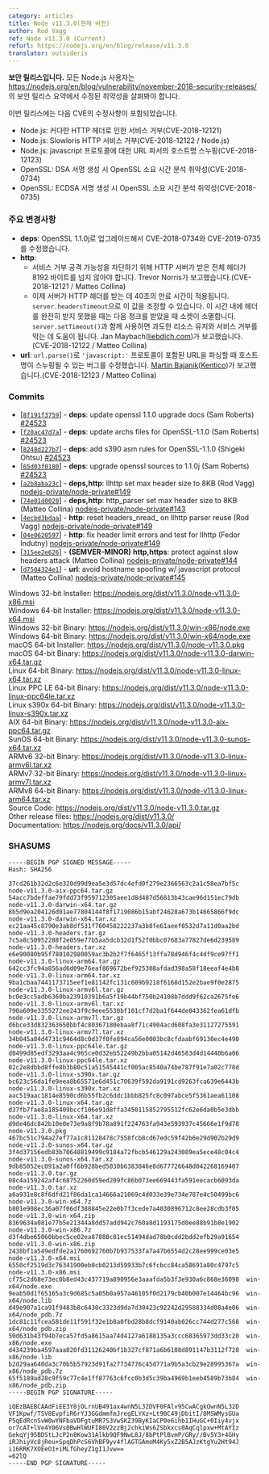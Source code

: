 ```yaml
---
category: articles
title: Node v11.3.0(현재 버전)
author: Rod Vagg
ref: Node v11.3.0 (Current)
refurl: https://nodejs.org/en/blog/release/v11.3.0
translator: outsideris
---
```


<!--
**This is a security release.** All Node.js users should consult the security release summary at https://nodejs.org/en/blog/vulnerability/november-2018-security-releases/ for details on patched vulnerabilities.

Fixes for the following CVEs are included in this release:

* Node.js: Denial of Service with large HTTP headers (CVE-2018-12121)
* Node.js: Slowloris HTTP Denial of Service (CVE-2018-12122 / Node.js)
* Node.js: Hostname spoofing in URL parser for javascript protocol (CVE-2018-12123)
* OpenSSL: Timing vulnerability in DSA signature generation (CVE-2018-0734)
* OpenSSL: Timing vulnerability in ECDSA signature generation (CVE-2019-0735)

### Notable Changes

* **deps**: Upgrade to OpenSSL 1.1.0j, fixing CVE-2018-0734 and CVE-2019-0735
* **http**:
    * Headers received by HTTP servers must not exceed 8192 bytes in total to prevent possible Denial of Service attacks. Reported by Trevor Norris. (CVE-2018-12121 / Matteo Collina)
    * A timeout of 40 seconds now applies to servers receiving HTTP headers. This value can be adjusted with `server.headersTimeout`. Where headers are not completely received within this period, the socket is destroyed on the next received chunk. In conjunction with `server.setTimeout()`, this aids in protecting against excessive resource retention and possible Denial of Service. Reported by Jan Maybach ([liebdich.com](https://liebdich.com)). (CVE-2018-12122 / Matteo Collina)
* **url**: Fix a bug that would allow a hostname being spoofed when parsing URLs with `url.parse()` with the `'javascript:'` protocol. Reported by [Martin Bajanik](https://twitter.com/_bayotop) ([Kentico](https://kenticocloud.com/)). (CVE-2018-12123 / Matteo Collina)
-->

**보안 릴리스입니다.** 모든 Node.js 사용자는
<https://nodejs.org/en/blog/vulnerability/november-2018-security-releases/>의
보안 릴리스 요약에서 수정된 취약성을 살펴봐야 합니다.

이번 릴리스에는 다음 CVE의 수정사항이 포함되었습니다.

* Node.js: 커다란 HTTP 헤더로 인한 서비스 거부(CVE-2018-12121)
* Node.js: Slowloris HTTP 서비스 거부(CVE-2018-12122 / Node.js)
* Node.js: javascript 프로토콜에 대한 URL 파서의 호스트명 스누핑(CVE-2018-12123)
* OpenSSL: DSA 서명 생성 시 OpenSSL 소요 시간 분석 취약성(CVE-2018-0734)
* OpenSSL: ECDSA 서명 생성 시 OpenSSL 소요 시간 분석 취약성(CVE-2018-0735)

### 주요 변경사항

* **deps**: OpenSSL 1.1.0j로 업그레이드해서 CVE-2018-0734와 CVE-2019-0735를 수정했습니다.
* **http**:
    * 서비스 거부 공격 가능성을 차단하기 위해 HTTP 서버가 받은 전체 헤더가 8192 바이트를 넘지 않아야 합니다. Trevor Norris가 보고했습니다.(CVE-2018-12121 / Matteo Collina)
    * 이제 서버가 HTTP 헤더를 받는 데 40초의 만료 시간이 적용됩니다. `server.headersTimeout`으로 이 값을 조정할 수 있습니다. 이 시간 내에 헤더를 완전히 받지 못했을 때는 다음 청크를 받았을 때 소켓이 소멸합니다. `server.setTimeout()`과 함께 사용하면 과도한 리소스 유지와 서비스 거부를 막는 데 도움이 됩니다. Jan Maybach([liebdich.com](https://liebdich.com))가 보고했습니다.(CVE-2018-12122 / Matteo Collina)
* **url**: `url.parse()`로 `'javascript:'` 프로토콜이 포함된 URL을 파싱할 때 호스트명이 스누핑될 수 있는 버그를 수정했습니다. [Martin Bajanik](https://twitter.com/_bayotop)([Kentico](https://kenticocloud.com/))가 보고했습니다.(CVE-2018-12123 / Matteo Collina)

### Commits

* [[`8f191f3759`](https://github.com/nodejs/node/commit/8f191f3759)] - **deps**: update openssl 1.1.0 upgrade docs (Sam Roberts) [#24523](https://github.com/nodejs/node/pull/24523)
* [[`f20ac47d7a`](https://github.com/nodejs/node/commit/f20ac47d7a)] - **deps**: update archs files for OpenSSL-1.1.0 (Sam Roberts) [#24523](https://github.com/nodejs/node/pull/24523)
* [[`8248d227b7`](https://github.com/nodejs/node/commit/8248d227b7)] - **deps**: add s390 asm rules for OpenSSL-1.1.0 (Shigeki Ohtsu) [#24523](https://github.com/nodejs/node/pull/24523)
* [[`65d03f0180`](https://github.com/nodejs/node/commit/65d03f0180)] - **deps**: upgrade openssl sources to 1.1.0j (Sam Roberts) [#24523](https://github.com/nodejs/node/pull/24523)
* [[`a2b8aba23c`](https://github.com/nodejs/node/commit/a2b8aba23c)] - **deps,http**: llhttp set max header size to 8KB (Rod Vagg) [nodejs-private/node-private#149](https://github.com/nodejs-private/node-private/pull/149)
* [[`74e01d0020`](https://github.com/nodejs/node/commit/74e01d0020)] - **deps,http**: http\_parser set max header size to 8KB (Matteo Collina) [nodejs-private/node-private#143](https://github.com/nodejs-private/node-private/pull/143)
* [[`4ecbd3bdaa`](https://github.com/nodejs/node/commit/4ecbd3bdaa)] - **http**: reset headers\_nread\_ on llhttp parser reuse (Rod Vagg) [nodejs-private/node-private#149](https://github.com/nodejs-private/node-private/pull/149)
* [[`04e0620597`](https://github.com/nodejs/node/commit/04e0620597)] - **http**: fix header limit errors and test for llhttp (Fedor Indutny) [nodejs-private/node-private#149](https://github.com/nodejs-private/node-private/pull/149)
* [[`315ee2e626`](https://github.com/nodejs/node/commit/315ee2e626)] - **(SEMVER-MINOR)** **http,https**: protect against slow headers attack (Matteo Collina) [nodejs-private/node-private#144](https://github.com/nodejs-private/node-private/pull/144)
* [[`d7504324e1`](https://github.com/nodejs/node/commit/d7504324e1)] - **url**: avoid hostname spoofing w/ javascript protocol (Matteo Collina) [nodejs-private/node-private#145](https://github.com/nodejs-private/node-private/pull/145)

Windows 32-bit Installer: https://nodejs.org/dist/v11.3.0/node-v11.3.0-x86.msi<br>
Windows 64-bit Installer: https://nodejs.org/dist/v11.3.0/node-v11.3.0-x64.msi<br>
Windows 32-bit Binary: https://nodejs.org/dist/v11.3.0/win-x86/node.exe<br>
Windows 64-bit Binary: https://nodejs.org/dist/v11.3.0/win-x64/node.exe<br>
macOS 64-bit Installer: https://nodejs.org/dist/v11.3.0/node-v11.3.0.pkg<br>
macOS 64-bit Binary: https://nodejs.org/dist/v11.3.0/node-v11.3.0-darwin-x64.tar.gz<br>
Linux 64-bit Binary: https://nodejs.org/dist/v11.3.0/node-v11.3.0-linux-x64.tar.xz<br>
Linux PPC LE 64-bit Binary: https://nodejs.org/dist/v11.3.0/node-v11.3.0-linux-ppc64le.tar.xz<br>
Linux s390x 64-bit Binary: https://nodejs.org/dist/v11.3.0/node-v11.3.0-linux-s390x.tar.xz<br>
AIX 64-bit Binary: https://nodejs.org/dist/v11.3.0/node-v11.3.0-aix-ppc64.tar.gz<br>
SunOS 64-bit Binary: https://nodejs.org/dist/v11.3.0/node-v11.3.0-sunos-x64.tar.xz<br>
ARMv6 32-bit Binary: https://nodejs.org/dist/v11.3.0/node-v11.3.0-linux-armv6l.tar.xz<br>
ARMv7 32-bit Binary: https://nodejs.org/dist/v11.3.0/node-v11.3.0-linux-armv7l.tar.xz<br>
ARMv8 64-bit Binary: https://nodejs.org/dist/v11.3.0/node-v11.3.0-linux-arm64.tar.xz<br>
Source Code: https://nodejs.org/dist/v11.3.0/node-v11.3.0.tar.gz<br>
Other release files: https://nodejs.org/dist/v11.3.0/<br>
Documentation: https://nodejs.org/docs/v11.3.0/api/

<h3 id="shasums">SHASUMS</h3>

```
-----BEGIN PGP SIGNED MESSAGE-----
Hash: SHA256

37cd261b32d2c6e320d99d9ea5e3d57dc4efd0f279e2366563c2a1c58ea7bf5c  node-v11.3.0-aix-ppc64.tar.gz
54acc7bdeffae79fdd73f959712305aee1d8d487d56813b43cae96d151ec79db  node-v11.3.0-darwin-x64.tar.gz
8b5d9ea204126d01ae77804144f8f1719086b15abf24628a673b14665866f9dc  node-v11.3.0-darwin-x64.tar.xz
ec21aa45c8790e3ab8df531f760458222237a3b8fe61aeef0532d7a11d0aa2bd  node-v11.3.0-headers.tar.gz
7c5a8c50952288f2e059e77b5aa5dcb32d1f52f0bbc07683a77827de6d239589  node-v11.3.0-headers.tar.xz
e6e90080b95f780102980059ac3b2b2f7f6465f13ffa78d946f4c4df9ce97ff1  node-v11.3.0-linux-arm64.tar.gz
642cc3fc94a856ad6d09e76eaf869672bef925308afdad398a58f18eeaf4e4b8  node-v11.3.0-linux-arm64.tar.xz
9ba1cbaa7441173715eef1e81142fc131c609b9218f6168d152e2bae9f0e2875  node-v11.3.0-linux-armv6l.tar.gz
bc0e3cc5adb6360ba23910391b6a5f19b44bf750b24108b7ddd9f62ca2675fe6  node-v11.3.0-linux-armv6l.tar.xz
790a609e3355272ee243f9c9eee5530bf101cf7d2ba1f644de043362fea61dfb  node-v11.3.0-linux-armv7l.tar.gz
d6bce33d832363650bbf4c80367180ebaa8f71c4904acd608fa3e31127275591  node-v11.3.0-linux-armv7l.tar.xz
34b045a84d4731c9464d8c0d37f0fe894ca56e0003bc8cfdaabf69130ec4e490  node-v11.3.0-linux-ppc64le.tar.gz
d0499d85edf3293aa4c965ce0d32eb52249b2bba05142d46583d4d14440b6a06  node-v11.3.0-linux-ppc64le.tar.xz
02c2e8dbbd8ffe8b3b80c51a51545441cf005ac8540a74be787f91e7a02c778d  node-v11.3.0-linux-s390x.tar.gz
bc623c56da1fe9eea8b65571e6d451c70639f592da9191cd9263fca639e6443b  node-v11.3.0-linux-s390x.tar.xz
aac519aac1814e8590cd6b55fb2c6ddc1bbb825fc8c097abce5f5361aea61108  node-v11.3.0-linux-x64.tar.gz
d37fb7fae8a185409bccf106e91d8ffa3450115852795512fc62e6da0b5e3dbb  node-v11.3.0-linux-x64.tar.xz
d9de46dc842b10e0e73e9a8f9b78a891f224763fa943e593937c45666e1f9d78  node-v11.3.0.pkg
467bc51c794a27ef77a1c81128478c7558fcb8cd67edc59f42b6e29d902b29d9  node-v11.3.0-sunos-x64.tar.gz
3f4d37156edb83b70648819499c9184a72fbcb546129a243089ea5ece48c04c4  node-v11.3.0-sunos-x64.tar.xz
9db85052ec091a2a0ff6b928bed5030b6383846e8d677726648d042268169407  node-v11.3.0.tar.gz
08c4a159242af4c68752260d59ed209fc86b073ee669443fa591eecacb6093da  node-v11.3.0.tar.xz
a6a931e8c8f6dfd21f86da1ca14666a21069c4d033e39e734e787e4c50499bc6  node-v11.3.0-win-x64.7z
b801e908ec36a07f06df388845e22e0b7f3cede7a4030896712c8ee28cdb3f05  node-v11.3.0-win-x64.zip
8369634a081e77b5e21344a8dd57add942c760a8d1193175d0ee88b91b8e1902  node-v11.3.0-win-x86.7z
d3f4dbe65060bbec5ce02ea87880c81ec51494dad78b0cdd2bdd2efb29a91654  node-v11.3.0-win-x86.zip
2438bf1a549edfde2a1760692760b7b937533fa7a47b6554d2c28ee999ce03e5  node-v11.3.0-x64.msi
6550cf2519d3c76341900eb0cb0213d59933b7c6fcbcc84ca58691a80c4797c5  node-v11.3.0-x86.msi
cf75c2d68e73ec0b8ed43c437719a890956e3aaafda5b3f3e930a6c868e36098  win-x64/node.exe
9eab50d1f65165a3c9d685c5a05b0a957a46105f0d2179cb40b007e14464bc96  win-x64/node.lib
d49e907a1ca91f9483b8c6430c3323d9da7d30423c92242d29588334d08a4e06  win-x64/node_pdb.7z
1dc81c11fcea581de11f591f32e1b8a0fbd28b8dcf9140ab026cc744d277c568  win-x64/node_pdb.zip
50d631b43f94b7eca57fd5a8615aa74d4127a6188135a3ccc68365973dd33c20  win-x86/node.exe
d434239ba4597aaa820fd31126240bf1b327cf871a6b6108d891147b3112f728  win-x86/node.lib
b2d29aa640da3c70b5b57923d91fa27734776c45d771a9b5a3cb29e28995367a  win-x86/node_pdb.7z
65f5189ad28c9f59c77c4e1ff87763c6fcc0b3d5c39ba4969b1eeb4589b73b84  win-x86/node_pdb.zip
-----BEGIN PGP SIGNATURE-----

iQEzBAEBCAAdFiEE3Y8jOLrnUB491ax4wnN5L32DVF0FAlv95CwACgkQwnN5L32D
VF1Kpwf/TSV8EvpfiR6rYJ3GGdmmfmJregELYXz+Lt90C49jDbitI/8MSWMysGUa
P5qEdRcnSvW0wYNFbaVDFgtuMR7S3VwSKZ39ByKIaCP0e6ihb1IHuGC+0Iiy4vjx
or7cAT+lVe4Y06Vs0BwHlWUFI80V2zzBj2chkiWs6ZSbkxcs0AqCqlpxw+MtAYIz
GekqYj95BDStLJcP2n8Kow31Alkb9QF9NwL8J/8bPtPlBvmP/GRy//Bv5Y3+4GHy
iRJhiyVc8jReu+SpqDhPcS6VhBF9yv4flAGTGAmoM4Ky5xZ2B5AJzKtgYu2Ht94J
i16RRK7XOEeO1+iMLfGheyZ1gI1Jvw==
=62lQ
-----END PGP SIGNATURE-----

```
